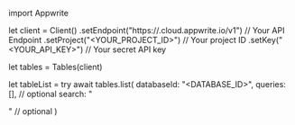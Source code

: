 import Appwrite

let client = Client()
    .setEndpoint("https://<REGION>.cloud.appwrite.io/v1") // Your API Endpoint
    .setProject("<YOUR_PROJECT_ID>") // Your project ID
    .setKey("<YOUR_API_KEY>") // Your secret API key

let tables = Tables(client)

let tableList = try await tables.list(
    databaseId: "<DATABASE_ID>",
    queries: [], // optional
    search: "<SEARCH>" // optional
)

